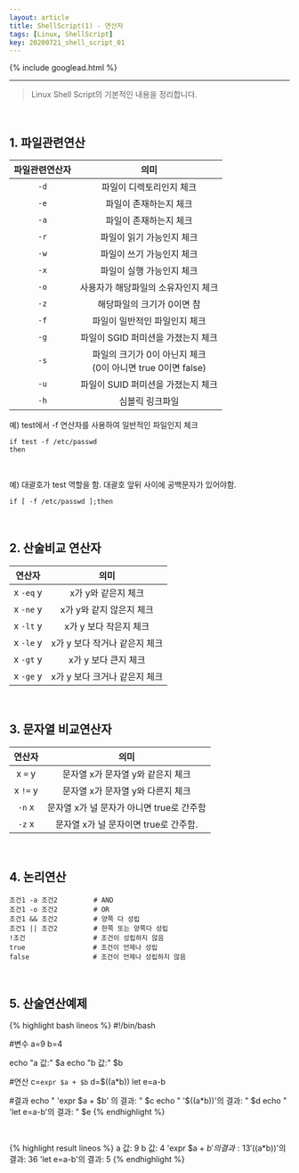 ```yaml
---
layout: article
title: ShellScript(1) - 연산자
tags: [Linux, ShellScript]
key: 20200721_shell_script_01
---
```


{% include googlead.html %}

---


> Linux Shell Script의 기본적인 내용을 정리합니다.

<br>

## 1. 파일관련연산

| 파일관련연산자 | 의미 |
|:---:|:------------------:|
|`-d` | 파일이 디렉토리인지 체크 |
|`-e` | 파일이 존재하는지 체크 |
|`-a` | 파일이 존재하는지 체크 |
|`-r` | 파일이 읽기 가능인지 체크 |
|`-w` | 파일이 쓰기 가능인지 체크 |
|`-x` | 파일이 실행 가능인지 체크 |
|`-o` | 사용자가 해당파일의 소유자인지 체크 |
|`-z` | 해당파일의 크기가 0이면 참 |
|`-f` | 파일이 일반적인 파일인지 체크 |
|`-g` | 파일이 SGID 퍼미션을 가졌는지 체크 |
|`-s` | 파일의 크기가 0이 아닌지 체크<br>(0이 아니면 true 0이면 false) |
|`-u` | 파일이 SUID 퍼미션을 가졌는지 체크 |
|`-h` | 심볼릭 링크파일 |


예) test에서 -f 연산자를 사용하여 일반적인 파일인지 체크

```
if test -f /etc/passwd
then
```
<br>

예) 대괄호가 test 역할을 함. 대괄호 앞뒤 사이에 공백문자가 있어야함.
```
if [ -f /etc/passwd ];then
```

<br>

## 2. 산술비교 연산자

| 연산자 | 의미 |
|:--:|:--:|
| x `-eq` y | x가 y와 같은지 체크 |
| x `-ne` y | x가 y와 같지 않은지 체크 |
| x `-lt` y | x가 y 보다 작은지 체크 |
| x `-le` y | x가 y 보다 작거나 같은지 체크 |
| x `-gt` y | x가 y 보다 큰지 체크 |
| x `-ge` y | x가 y 보다 크거나 같은지 체크 |

<br>

## 3. 문자열 비교연산자

| 연산자 | 의미 |
|:--:|:--:|
| x `=` y |  문자열 x가 문자열 y와 같은지 체크 |
| x `!=` y | 문자열 x가 문자열 y와 다른지 체크 |
| `-n` x  | 문자열 x가 널 문자가 아니면 true로 간주함 |
| `-z` x |  문자열 x가 널 문자이면 true로 간주함. |

<br>

## 4. 논리연산

```
조건1 -a 조건2         # AND
조건1 -o 조건2         # OR
조건1 && 조건2         # 양쪽 다 성립
조건1 || 조건2         # 한쪽 또는 양쪽다 성립
!조건                 # 조건이 성립하지 않음
true                 # 조건이 언제나 성립
false                # 조건이 언제나 성립하지 않음
```

<br>

## 5. 산술연산예제

{% highlight bash lineos %}
#!/bin/bash

#변수
a=9
b=4

echo "a 값:" $a
echo "b 값:" $b

#연산
c=`expr $a + $b`
d=$((a*b))
let e=a-b

#결과
echo " 'expr $a + $b' 의 결과: " $c
echo " '\$((a*b))'의 결과: " $d
echo " 'let e=a-b'의 결과: " $e
{% endhighlight %}

<br>

{% highlight result lineos %}
a 값: 9
b 값: 4
 'expr $a + $b' 의 결과:  13
 '$((a*b))'의 결과:  36
 'let e=a-b'의 결과:  5
{% endhighlight %}
